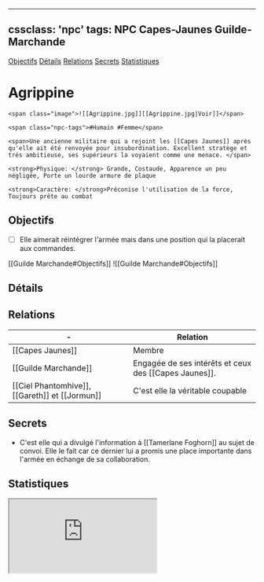 
---
cssclass: 'npc'
tags: NPC Capes-Jaunes Guilde-Marchande
---
<span class="nav">[Objectifs](#Objectifs) [Détails](#Détails)  [Relations](#Relations) [Secrets](#Secrets) [Statistiques](#Statistiques)</span>

# Agrippine
```ad-desc
<span class="image">![[Agrippine.jpg]][[Agrippine.jpg|Voir]]</span>

<span class="npc-tags">#Humain #Femme</span>

<span>Une ancienne militaire qui a rejoint les [[Capes Jaunes]] après qu'elle ait été renvoyée pour insubordination. Excellent stratège et très ambitieuse, ses supérieurs la voyaient comme une menace. </span>

<strong>Physique: </strong> Grande, Costaude, Apparence un peu négligée, Porte un lourde armure de plaque

<strong>Caractère: </strong>Préconise l'utilisation de la force, Toujours prête au combat

```

## Objectifs
- [ ] Elle aimerait réintégrer l'armée mais dans une position qui la placerait aux commandes.

<span class="tab">[[Guilde Marchande#Objectifs]]</span>
<span class="embed-section tab">![[Guilde Marchande#Objectifs]]</span>

## Détails

## Relations
| -                        | Relation                                                                                               |
| ------------------------ | ------------------------------------------------------------------------------------------------------ |
| [[Capes Jaunes]]         | Membre                                                                                                 |
| [[Guilde Marchande]] | Engagée  de ses intérêts et ceux des [[Capes Jaunes]]. |
| [[Ciel Phantomhive]], [[Gareth]] et [[Jormun]]                         | C'est elle la véritable coupable                                                                                                        |

## Secrets
- C'est elle qui a divulgé l'information à [[Tamerlane Foghorn]] au sujet de convoi. Elle le fait car ce dernier lui a promis une place importante dans l'armée en échange de sa collaboration.

## Statistiques

<iframe class="embedded-statblock" src="https://pathfinderdashboard.com/Creatures/Class/fighter 5.html"></iframe>